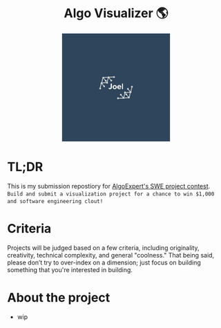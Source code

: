 <h1 align=center>  Algo Visualizer 🌎</h1>
<div align="center">
  <a>
    <img src="docs/images/logoRepo.png" width="250">
  </a>
</div

<h1 align="center"></h1>

# TL;DR
This is my submission repostiory for [AlgoExpert's SWE project contest](https://www.algoexpert.io/swe-project-contests/2020-summer). 
`Build and submit a visualization project for a chance to win $1,000 and software engineering clout!`

# Criteria 
Projects will be judged based on a few criteria, including originality, creativity, technical complexity, and general "coolness." That being said, please don’t try to over-index on a dimension; just focus on building something that you're interested in building.


# About the project

- wip 